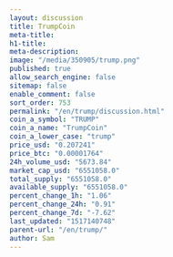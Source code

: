 ```yaml
---
layout: discussion
title: TrumpCoin
meta-title: 
h1-title: 
meta-description: 
image: "/media/350905/trump.png"
published: true
allow_search_engine: false
sitemap: false
enable_comment: false
sort_order: 753
permalink: "/en/trump/discussion.html"
coin_a_symbol: "TRUMP"
coin_a_name: "TrumpCoin"
coin_a_lower_case: "trump"
price_usd: "0.207241"
price_btc: "0.00001764"
24h_volume_usd: "5673.84"
market_cap_usd: "6551058.0"
total_supply: "6551058.0"
available_supply: "6551058.0"
percent_change_1h: "1.06"
percent_change_24h: "0.91"
percent_change_7d: "-7.62"
last_updated: "1517140748"
parent-url: "/en/trump/"
author: Sam
---
```


